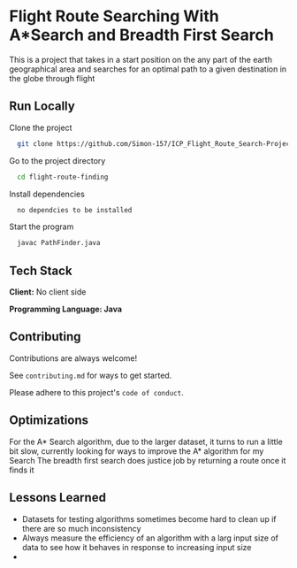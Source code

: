 
# Flight Route Searching With A*Search and Breadth First Search

This is a project that takes in a start position on the any part of the earth geographical area and searches for an optimal path to a given destination in the globe through flight


## Run Locally

Clone the project

```bash
  git clone https://github.com/Simon-157/ICP_Flight_Route_Search-Project.git
```

Go to the project directory

```bash
  cd flight-route-finding
```

Install dependencies

```bash
  no dependcies to be installed
```

Start the program 

```bash
  javac PathFinder.java
```


## Tech Stack

**Client:** No client side

**Programming Language: Java** 


## Contributing

Contributions are always welcome!

See `contributing.md` for ways to get started.

Please adhere to this project's `code of conduct`.


## Optimizations

For the A*  Search algorithm, due to the larger dataset, it turns to run a little bit slow, currently looking for ways to improve the A* algorithm for my Search
The breadth first search does justice job by returning a route once it finds it


## Lessons Learned

* Datasets for testing algorithms sometimes become hard to clean up if there are so much inconsistency
* Always measure the efficiency of an algorithm with a larg input size of data to see how it behaves in response to increasing input size
*
